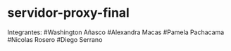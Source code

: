# servidor-proxy-final

Integrantes: #Washington Añasco #Alexandra Macas #Pamela Pachacama #Nicolas Rosero #Diego Serrano
